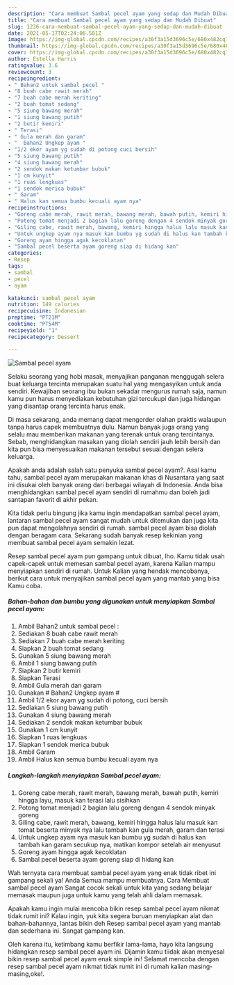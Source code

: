 ```yaml
---
description: "Cara membuat Sambal pecel ayam yang sedap dan Mudah Dibuat"
title: "Cara membuat Sambal pecel ayam yang sedap dan Mudah Dibuat"
slug: 1236-cara-membuat-sambal-pecel-ayam-yang-sedap-dan-mudah-dibuat
date: 2021-05-17T02:24:06.581Z
image: https://img-global.cpcdn.com/recipes/a30f3a15d3696c5e/680x482cq70/sambal-pecel-ayam-foto-resep-utama.jpg
thumbnail: https://img-global.cpcdn.com/recipes/a30f3a15d3696c5e/680x482cq70/sambal-pecel-ayam-foto-resep-utama.jpg
cover: https://img-global.cpcdn.com/recipes/a30f3a15d3696c5e/680x482cq70/sambal-pecel-ayam-foto-resep-utama.jpg
author: Estella Harris
ratingvalue: 3.6
reviewcount: 3
recipeingredient:
- " Bahan2 untuk sambal pecel "
- "8 buah cabe rawit merah"
- "7 buah cabe merah keriting"
- "2 buah tomat sedang"
- "5 siung bawang merah"
- "1 siung bawang putih"
- "2 butir kemiri"
- " Terasi"
- " Gula merah dan garam"
- "  Bahan2 Ungkep ayam "
- "1/2 ekor ayam yg sudah di potong cuci bersih"
- "5 siung bawang putih"
- "4 siung bawang merah"
- "2 sendok makan ketumbar bubuk"
- "1 cm kunyit"
- "1 ruas lengkuas"
- "1 sendok merica bubuk"
- " Garam"
- " Halus kan semua bumbu kecuali ayam nya"
recipeinstructions:
- "Goreng cabe merah, rawit merah, bawang merah, bawah putih, kemiri hingga layu, masuk kan terasi lalu sisihkan"
- "Potong tomat menjadi 2 bagian lalu goreng dengan 4 sendok minyak goreng"
- "Giling cabe, rawit merah, bawang, kemiri hingga halus lalu masuk kan tomat beserta minyak nya lalu tambah kan gula merah, garam dan terasi"
- "Untuk ungkep ayam nya masuk kan bumbu yg sudah di halus kan tambah kan garam secukup nya, matikan kompor setelah air menyusut"
- "Goreng ayam hingga agak kecoklatan"
- "Sambal pecel beserta ayam goreng siap di hidang kan"
categories:
- Resep
tags:
- sambal
- pecel
- ayam

katakunci: sambal pecel ayam 
nutrition: 149 calories
recipecuisine: Indonesian
preptime: "PT21M"
cooktime: "PT54M"
recipeyield: "1"
recipecategory: Dessert

---
```



![Sambal pecel ayam](https://img-global.cpcdn.com/recipes/a30f3a15d3696c5e/680x482cq70/sambal-pecel-ayam-foto-resep-utama.jpg)

Selaku seorang yang hobi masak, menyajikan panganan menggugah selera buat keluarga tercinta merupakan suatu hal yang mengasyikan untuk anda sendiri. Kewajiban seorang ibu bukan sekadar mengurus rumah saja, namun kamu pun harus menyediakan kebutuhan gizi tercukupi dan juga hidangan yang disantap orang tercinta harus enak.

Di masa  sekarang, anda memang dapat mengorder olahan praktis walaupun tanpa harus capek membuatnya dulu. Namun banyak juga orang yang selalu mau memberikan makanan yang terenak untuk orang tercintanya. Sebab, menghidangkan masakan yang diolah sendiri jauh lebih bersih dan kita pun bisa menyesuaikan makanan tersebut sesuai dengan selera keluarga. 



Apakah anda adalah salah satu penyuka sambal pecel ayam?. Asal kamu tahu, sambal pecel ayam merupakan makanan khas di Nusantara yang saat ini disukai oleh banyak orang dari berbagai wilayah di Indonesia. Anda bisa menghidangkan sambal pecel ayam sendiri di rumahmu dan boleh jadi santapan favorit di akhir pekan.

Kita tidak perlu bingung jika kamu ingin mendapatkan sambal pecel ayam, lantaran sambal pecel ayam sangat mudah untuk ditemukan dan juga kita pun dapat mengolahnya sendiri di rumah. sambal pecel ayam bisa diolah dengan beragam cara. Sekarang sudah banyak resep kekinian yang membuat sambal pecel ayam semakin lezat.

Resep sambal pecel ayam pun gampang untuk dibuat, lho. Kamu tidak usah capek-capek untuk memesan sambal pecel ayam, karena Kalian mampu menyiapkan sendiri di rumah. Untuk Kalian yang hendak mencobanya, berikut cara untuk menyajikan sambal pecel ayam yang mantab yang bisa Kamu coba.

<!--inarticleads1-->

##### Bahan-bahan dan bumbu yang digunakan untuk menyiapkan Sambal pecel ayam:

1. Ambil  Bahan2 untuk sambal pecel :
1. Sediakan 8 buah cabe rawit merah
1. Sediakan 7 buah cabe merah keriting
1. Siapkan 2 buah tomat sedang
1. Gunakan 5 siung bawang merah
1. Ambil 1 siung bawang putih
1. Siapkan 2 butir kemiri
1. Siapkan  Terasi
1. Ambil  Gula merah dan garam
1. Gunakan  # Bahan2 Ungkep ayam #
1. Ambil 1/2 ekor ayam yg sudah di potong, cuci bersih
1. Sediakan 5 siung bawang putih
1. Gunakan 4 siung bawang merah
1. Sediakan 2 sendok makan ketumbar bubuk
1. Gunakan 1 cm kunyit
1. Siapkan 1 ruas lengkuas
1. Siapkan 1 sendok merica bubuk
1. Ambil  Garam
1. Ambil  Halus kan semua bumbu kecuali ayam nya




<!--inarticleads2-->

##### Langkah-langkah menyiapkan Sambal pecel ayam:

1. Goreng cabe merah, rawit merah, bawang merah, bawah putih, kemiri hingga layu, masuk kan terasi lalu sisihkan
1. Potong tomat menjadi 2 bagian lalu goreng dengan 4 sendok minyak goreng
1. Giling cabe, rawit merah, bawang, kemiri hingga halus lalu masuk kan tomat beserta minyak nya lalu tambah kan gula merah, garam dan terasi
1. Untuk ungkep ayam nya masuk kan bumbu yg sudah di halus kan tambah kan garam secukup nya, matikan kompor setelah air menyusut
1. Goreng ayam hingga agak kecoklatan
1. Sambal pecel beserta ayam goreng siap di hidang kan




Wah ternyata cara membuat sambal pecel ayam yang enak tidak ribet ini gampang sekali ya! Anda Semua mampu membuatnya. Cara Membuat sambal pecel ayam Sangat cocok sekali untuk kita yang sedang belajar memasak maupun juga untuk kamu yang telah ahli dalam memasak.

Apakah kamu ingin mulai mencoba bikin resep sambal pecel ayam nikmat tidak rumit ini? Kalau ingin, yuk kita segera buruan menyiapkan alat dan bahan-bahannya, lantas bikin deh Resep sambal pecel ayam yang mantab dan sederhana ini. Sangat gampang kan. 

Oleh karena itu, ketimbang kamu berfikir lama-lama, hayo kita langsung hidangkan resep sambal pecel ayam ini. Dijamin kamu tiidak akan menyesal bikin resep sambal pecel ayam enak simple ini! Selamat mencoba dengan resep sambal pecel ayam nikmat tidak rumit ini di rumah kalian masing-masing,oke!.

